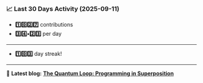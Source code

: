 <!--START_STATS-->
### 📈 Last 30 Days Activity (2025-09-11)  
- **1️⃣0️⃣2️⃣7️⃣** contributions  
- **3️⃣4️⃣•2️⃣3️⃣** per day
---
- **1️⃣0️⃣3️⃣** day streak!
---
📝 **Latest blog:** [**The Quantum Loop: Programming in Superposition**](https://andriak.com/blog/quantum-loop)
<!--END_STATS-->
